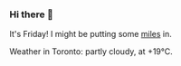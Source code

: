 ### Hi there :wave:

It's Friday! I might be putting some [miles](https://www.strava.com/athletes/889963) in.

Weather in Toronto: partly cloudy, at +19°C.
